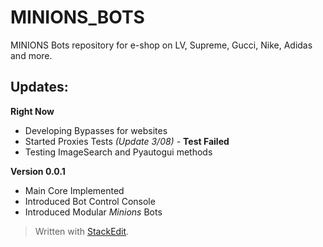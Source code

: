 # MINIONS_BOTS
MINIONS Bots repository for e-shop on LV, Supreme, Gucci, Nike, Adidas and more.

## Updates:
**Right Now**

 - Developing Bypasses for websites
 - Started Proxies Tests *(Update 3/08) -* **Test Failed**
 - Testing ImageSearch and Pyautogui methods

**Version 0.0.1**

 - Main Core Implemented
 - Introduced Bot Control Console
 - Introduced Modular *Minions* Bots

> Written with [StackEdit](https://stackedit.io/).
